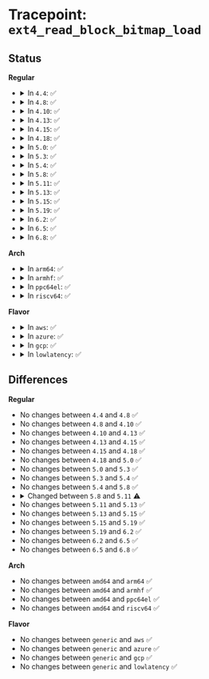 # Tracepoint: <code>ext4_read_block_bitmap_load</code>

## Status
<b>Regular</b>
<ul>
<li>
<details>
<summary>In <code>4.4</code>: ✅</summary>

Event:

```c
struct trace_event_raw_ext4__bitmap_load {
    struct trace_entry ent;
    dev_t dev;
    __u32 group;
    char __data[0];
};
```
Function:

```c
void trace_event_raw_event_ext4__bitmap_load(void *__data, struct super_block *sb, long unsigned int group);
```
</details>
</li>
<li>
<details>
<summary>In <code>4.8</code>: ✅</summary>

Event:

```c
struct trace_event_raw_ext4__bitmap_load {
    struct trace_entry ent;
    dev_t dev;
    __u32 group;
    char __data[0];
};
```
Function:

```c
void trace_event_raw_event_ext4__bitmap_load(void *__data, struct super_block *sb, long unsigned int group);
```
</details>
</li>
<li>
<details>
<summary>In <code>4.10</code>: ✅</summary>

Event:

```c
struct trace_event_raw_ext4__bitmap_load {
    struct trace_entry ent;
    dev_t dev;
    __u32 group;
    char __data[0];
};
```
Function:

```c
void trace_event_raw_event_ext4__bitmap_load(void *__data, struct super_block *sb, long unsigned int group);
```
</details>
</li>
<li>
<details>
<summary>In <code>4.13</code>: ✅</summary>

Event:

```c
struct trace_event_raw_ext4__bitmap_load {
    struct trace_entry ent;
    dev_t dev;
    __u32 group;
    char __data[0];
};
```
Function:

```c
void trace_event_raw_event_ext4__bitmap_load(void *__data, struct super_block *sb, long unsigned int group);
```
</details>
</li>
<li>
<details>
<summary>In <code>4.15</code>: ✅</summary>

Event:

```c
struct trace_event_raw_ext4__bitmap_load {
    struct trace_entry ent;
    dev_t dev;
    __u32 group;
    char __data[0];
};
```
Function:

```c
void trace_event_raw_event_ext4__bitmap_load(void *__data, struct super_block *sb, long unsigned int group);
```
</details>
</li>
<li>
<details>
<summary>In <code>4.18</code>: ✅</summary>

Event:

```c
struct trace_event_raw_ext4__bitmap_load {
    struct trace_entry ent;
    dev_t dev;
    __u32 group;
    char __data[0];
};
```
Function:

```c
void trace_event_raw_event_ext4__bitmap_load(void *__data, struct super_block *sb, long unsigned int group);
```
</details>
</li>
<li>
<details>
<summary>In <code>5.0</code>: ✅</summary>

Event:

```c
struct trace_event_raw_ext4__bitmap_load {
    struct trace_entry ent;
    dev_t dev;
    __u32 group;
    char __data[0];
};
```
Function:

```c
void trace_event_raw_event_ext4__bitmap_load(void *__data, struct super_block *sb, long unsigned int group);
```
</details>
</li>
<li>
<details>
<summary>In <code>5.3</code>: ✅</summary>

Event:

```c
struct trace_event_raw_ext4__bitmap_load {
    struct trace_entry ent;
    dev_t dev;
    __u32 group;
    char __data[0];
};
```
Function:

```c
void trace_event_raw_event_ext4__bitmap_load(void *__data, struct super_block *sb, long unsigned int group);
```
</details>
</li>
<li>
<details>
<summary>In <code>5.4</code>: ✅</summary>

Event:

```c
struct trace_event_raw_ext4__bitmap_load {
    struct trace_entry ent;
    dev_t dev;
    __u32 group;
    char __data[0];
};
```
Function:

```c
void trace_event_raw_event_ext4__bitmap_load(void *__data, struct super_block *sb, long unsigned int group);
```
</details>
</li>
<li>
<details>
<summary>In <code>5.8</code>: ✅</summary>

Event:

```c
struct trace_event_raw_ext4__bitmap_load {
    struct trace_entry ent;
    dev_t dev;
    __u32 group;
    char __data[0];
};
```
Function:

```c
void trace_event_raw_event_ext4__bitmap_load(void *__data, struct super_block *sb, long unsigned int group);
```
</details>
</li>
<li>
<details>
<summary>In <code>5.11</code>: ✅</summary>

Event:

```c
struct trace_event_raw_ext4_read_block_bitmap_load {
    struct trace_entry ent;
    dev_t dev;
    __u32 group;
    bool prefetch;
    char __data[0];
};
```
Function:

```c
void trace_event_raw_event_ext4_read_block_bitmap_load(void *__data, struct super_block *sb, long unsigned int group, bool prefetch);
```
</details>
</li>
<li>
<details>
<summary>In <code>5.13</code>: ✅</summary>

Event:

```c
struct trace_event_raw_ext4_read_block_bitmap_load {
    struct trace_entry ent;
    dev_t dev;
    __u32 group;
    bool prefetch;
    char __data[0];
};
```
Function:

```c
void trace_event_raw_event_ext4_read_block_bitmap_load(void *__data, struct super_block *sb, long unsigned int group, bool prefetch);
```
</details>
</li>
<li>
<details>
<summary>In <code>5.15</code>: ✅</summary>

Event:

```c
struct trace_event_raw_ext4_read_block_bitmap_load {
    struct trace_entry ent;
    dev_t dev;
    __u32 group;
    bool prefetch;
    char __data[0];
};
```
Function:

```c
void trace_event_raw_event_ext4_read_block_bitmap_load(void *__data, struct super_block *sb, long unsigned int group, bool prefetch);
```
</details>
</li>
<li>
<details>
<summary>In <code>5.19</code>: ✅</summary>

Event:

```c
struct trace_event_raw_ext4_read_block_bitmap_load {
    struct trace_entry ent;
    dev_t dev;
    __u32 group;
    bool prefetch;
    char __data[0];
};
```
Function:

```c
void trace_event_raw_event_ext4_read_block_bitmap_load(void *__data, struct super_block *sb, long unsigned int group, bool prefetch);
```
</details>
</li>
<li>
<details>
<summary>In <code>6.2</code>: ✅</summary>

Event:

```c
struct trace_event_raw_ext4_read_block_bitmap_load {
    struct trace_entry ent;
    dev_t dev;
    __u32 group;
    bool prefetch;
    char __data[0];
};
```
Function:

```c
void trace_event_raw_event_ext4_read_block_bitmap_load(void *__data, struct super_block *sb, long unsigned int group, bool prefetch);
```
</details>
</li>
<li>
<details>
<summary>In <code>6.5</code>: ✅</summary>

Event:

```c
struct trace_event_raw_ext4_read_block_bitmap_load {
    struct trace_entry ent;
    dev_t dev;
    __u32 group;
    bool prefetch;
    char __data[0];
};
```
Function:

```c
void trace_event_raw_event_ext4_read_block_bitmap_load(void *__data, struct super_block *sb, long unsigned int group, bool prefetch);
```
</details>
</li>
<li>
<details>
<summary>In <code>6.8</code>: ✅</summary>

Event:

```c
struct trace_event_raw_ext4_read_block_bitmap_load {
    struct trace_entry ent;
    dev_t dev;
    __u32 group;
    bool prefetch;
    char __data[0];
};
```
Function:

```c
void trace_event_raw_event_ext4_read_block_bitmap_load(void *__data, struct super_block *sb, long unsigned int group, bool prefetch);
```
</details>
</li>
</ul>
<b>Arch</b>
<ul>
<li>
<details>
<summary>In <code>arm64</code>: ✅</summary>

Event:

```c
struct trace_event_raw_ext4__bitmap_load {
    struct trace_entry ent;
    dev_t dev;
    __u32 group;
    char __data[0];
};
```
Function:

```c
void trace_event_raw_event_ext4__bitmap_load(void *__data, struct super_block *sb, long unsigned int group);
```
</details>
</li>
<li>
<details>
<summary>In <code>armhf</code>: ✅</summary>

Event:

```c
struct trace_event_raw_ext4__bitmap_load {
    struct trace_entry ent;
    dev_t dev;
    __u32 group;
    char __data[0];
};
```
Function:

```c
void trace_event_raw_event_ext4__bitmap_load(void *__data, struct super_block *sb, long unsigned int group);
```
</details>
</li>
<li>
<details>
<summary>In <code>ppc64el</code>: ✅</summary>

Event:

```c
struct trace_event_raw_ext4__bitmap_load {
    struct trace_entry ent;
    dev_t dev;
    __u32 group;
    char __data[0];
};
```
Function:

```c
void trace_event_raw_event_ext4__bitmap_load(void *__data, struct super_block *sb, long unsigned int group);
```
</details>
</li>
<li>
<details>
<summary>In <code>riscv64</code>: ✅</summary>

Event:

```c
struct trace_event_raw_ext4__bitmap_load {
    struct trace_entry ent;
    dev_t dev;
    __u32 group;
    char __data[0];
};
```
Function:

```c
void trace_event_raw_event_ext4__bitmap_load(void *__data, struct super_block *sb, long unsigned int group);
```
</details>
</li>
</ul>
<b>Flavor</b>
<ul>
<li>
<details>
<summary>In <code>aws</code>: ✅</summary>

Event:

```c
struct trace_event_raw_ext4__bitmap_load {
    struct trace_entry ent;
    dev_t dev;
    __u32 group;
    char __data[0];
};
```
Function:

```c
void trace_event_raw_event_ext4__bitmap_load(void *__data, struct super_block *sb, long unsigned int group);
```
</details>
</li>
<li>
<details>
<summary>In <code>azure</code>: ✅</summary>

Event:

```c
struct trace_event_raw_ext4__bitmap_load {
    struct trace_entry ent;
    dev_t dev;
    __u32 group;
    char __data[0];
};
```
Function:

```c
void trace_event_raw_event_ext4__bitmap_load(void *__data, struct super_block *sb, long unsigned int group);
```
</details>
</li>
<li>
<details>
<summary>In <code>gcp</code>: ✅</summary>

Event:

```c
struct trace_event_raw_ext4__bitmap_load {
    struct trace_entry ent;
    dev_t dev;
    __u32 group;
    char __data[0];
};
```
Function:

```c
void trace_event_raw_event_ext4__bitmap_load(void *__data, struct super_block *sb, long unsigned int group);
```
</details>
</li>
<li>
<details>
<summary>In <code>lowlatency</code>: ✅</summary>

Event:

```c
struct trace_event_raw_ext4__bitmap_load {
    struct trace_entry ent;
    dev_t dev;
    __u32 group;
    char __data[0];
};
```
Function:

```c
void trace_event_raw_event_ext4__bitmap_load(void *__data, struct super_block *sb, long unsigned int group);
```
</details>
</li>
</ul>

## Differences
<b>Regular</b>
<ul>
<li>
No changes between <code>4.4</code> and <code>4.8</code> ✅
</li>
<li>
No changes between <code>4.8</code> and <code>4.10</code> ✅
</li>
<li>
No changes between <code>4.10</code> and <code>4.13</code> ✅
</li>
<li>
No changes between <code>4.13</code> and <code>4.15</code> ✅
</li>
<li>
No changes between <code>4.15</code> and <code>4.18</code> ✅
</li>
<li>
No changes between <code>4.18</code> and <code>5.0</code> ✅
</li>
<li>
No changes between <code>5.0</code> and <code>5.3</code> ✅
</li>
<li>
No changes between <code>5.3</code> and <code>5.4</code> ✅
</li>
<li>
No changes between <code>5.4</code> and <code>5.8</code> ✅
</li>
<li>
<details>
<summary>Changed between <code>5.8</code> and <code>5.11</code> ⚠️</summary>
<ul>
<li>
<b>Event changed. </b>
</li>
<li>
<b>Field added. </b>
<code>bool prefetch</code>
</li>
<li>
<b>Func changed. </b>
</li>
<li>
<b>Param added. </b>
<code>bool prefetch</code>
</li>
</ul>
</details>
</li>
<li>
No changes between <code>5.11</code> and <code>5.13</code> ✅
</li>
<li>
No changes between <code>5.13</code> and <code>5.15</code> ✅
</li>
<li>
No changes between <code>5.15</code> and <code>5.19</code> ✅
</li>
<li>
No changes between <code>5.19</code> and <code>6.2</code> ✅
</li>
<li>
No changes between <code>6.2</code> and <code>6.5</code> ✅
</li>
<li>
No changes between <code>6.5</code> and <code>6.8</code> ✅
</li>
</ul>
<b>Arch</b>
<ul>
<li>
No changes between <code>amd64</code> and <code>arm64</code> ✅
</li>
<li>
No changes between <code>amd64</code> and <code>armhf</code> ✅
</li>
<li>
No changes between <code>amd64</code> and <code>ppc64el</code> ✅
</li>
<li>
No changes between <code>amd64</code> and <code>riscv64</code> ✅
</li>
</ul>
<b>Flavor</b>
<ul>
<li>
No changes between <code>generic</code> and <code>aws</code> ✅
</li>
<li>
No changes between <code>generic</code> and <code>azure</code> ✅
</li>
<li>
No changes between <code>generic</code> and <code>gcp</code> ✅
</li>
<li>
No changes between <code>generic</code> and <code>lowlatency</code> ✅
</li>
</ul>
